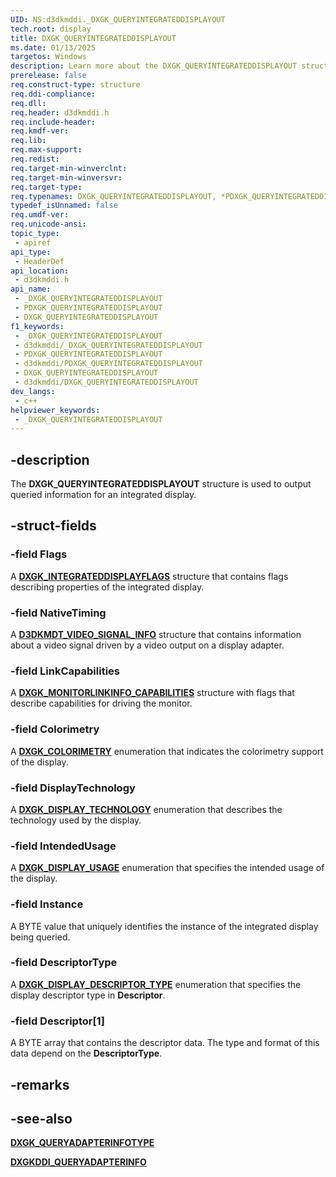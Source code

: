 ```yaml
---
UID: NS:d3dkmddi._DXGK_QUERYINTEGRATEDDISPLAYOUT
tech.root: display
title: DXGK_QUERYINTEGRATEDDISPLAYOUT
ms.date: 01/13/2025
targetos: Windows
description: Learn more about the DXGK_QUERYINTEGRATEDDISPLAYOUT structure.
prerelease: false
req.construct-type: structure
req.ddi-compliance: 
req.dll: 
req.header: d3dkmddi.h
req.include-header: 
req.kmdf-ver: 
req.lib: 
req.max-support: 
req.redist: 
req.target-min-winverclnt: 
req.target-min-winversvr: 
req.target-type: 
req.typenames: DXGK_QUERYINTEGRATEDDISPLAYOUT, *PDXGK_QUERYINTEGRATEDDISPLAYOUT
typedef_isUnnamed: false
req.umdf-ver: 
req.unicode-ansi: 
topic_type:
 - apiref
api_type:
 - HeaderDef
api_location:
 - d3dkmddi.h
api_name:
 - _DXGK_QUERYINTEGRATEDDISPLAYOUT
 - PDXGK_QUERYINTEGRATEDDISPLAYOUT
 - DXGK_QUERYINTEGRATEDDISPLAYOUT
f1_keywords:
 - _DXGK_QUERYINTEGRATEDDISPLAYOUT
 - d3dkmddi/_DXGK_QUERYINTEGRATEDDISPLAYOUT
 - PDXGK_QUERYINTEGRATEDDISPLAYOUT
 - d3dkmddi/PDXGK_QUERYINTEGRATEDDISPLAYOUT
 - DXGK_QUERYINTEGRATEDDISPLAYOUT
 - d3dkmddi/DXGK_QUERYINTEGRATEDDISPLAYOUT
dev_langs:
 - c++
helpviewer_keywords:
 - _DXGK_QUERYINTEGRATEDDISPLAYOUT
---
```


## -description

The **DXGK_QUERYINTEGRATEDDISPLAYOUT** structure is used to output queried information for an integrated display.

## -struct-fields

### -field Flags

A [**DXGK_INTEGRATEDDISPLAYFLAGS**](ns-d3dkmddi-_dxgk_integrateddisplayflags.md) structure that contains flags describing properties of the integrated display.

### -field NativeTiming

A [**D3DKMDT_VIDEO_SIGNAL_INFO**](../d3dkmdt/ns-d3dkmdt-_d3dkmdt_video_signal_info.md) structure that contains information about a video signal driven by a video output on a display adapter.

### -field LinkCapabilities

A [**DXGK_MONITORLINKINFO_CAPABILITIES**](../d3dkmdt/ns-d3dkmdt-_dxgk_monitorlinkinfo_capabilities.md) structure with flags that describe capabilities for driving the monitor.

### -field Colorimetry

A [**DXGK_COLORIMETRY**](ns-d3dkmddi-_dxgk_colorimetry.md) enumeration that indicates the colorimetry support of the display.

### -field DisplayTechnology

A [**DXGK_DISPLAY_TECHNOLOGY**](../d3dkmdt/ne-d3dkmdt-_dxgk_display_technology.md) enumeration that describes the technology used by the display.

### -field IntendedUsage

A [**DXGK_DISPLAY_USAGE**](../d3dkmdt/ne-d3dkmdt-_dxgk_display_usage.md) enumeration that specifies the intended usage of the display.

### -field Instance

A BYTE value that uniquely identifies the instance of the integrated display being queried.

### -field DescriptorType

A [**DXGK_DISPLAY_DESCRIPTOR_TYPE**](../d3dkmdt/ne-d3dkmdt-_dxgk_display_descriptor_type.md) enumeration that specifies the display descriptor type in **Descriptor**.

### -field Descriptor[1]

A BYTE array that contains the descriptor data. The type and format of this data depend on the **DescriptorType**.

## -remarks

## -see-also

[**DXGK_QUERYADAPTERINFOTYPE**](../d3dkmddi/ne-d3dkmddi-_dxgk_queryadapterinfotype.md)

[**DXGKDDI_QUERYADAPTERINFO**](../d3dkmddi/nc-d3dkmddi-dxgkddi_queryadapterinfo.md)

